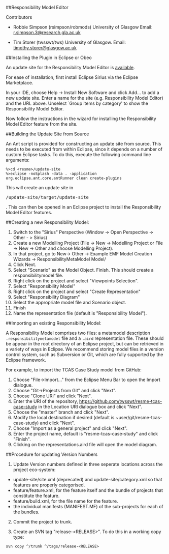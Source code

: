 ##Responsibility Model Editor

Contributors

  * Robbie Simpson (rsimpson/robmods)
    University of Glasgow
    Email: r.simpson.3@research.gla.ac.uk
   
  * Tim Storer (twsswt/tws)
    University of Glasgow.
    Email: timothy.storer@glasgow.ac.uk

##Installing the Plugin in Eclipse or Obeo

An update site for the Responsibility Model Editor is [available](http://www.dcs.gla.ac.uk/~tws/software/resme-update-site/).

For ease of installation, first install Eclipse Sirius via the Eclipse Marketplace.
    
In your IDE, choose Help -> Install New Software and click Add... to add a new update site.  Enter a name for the site (e.g. Responsibility Model Editor) and the URL above. Unselect `Group items by 
category' to show the Responsibility Model Editor.

Now follow the instructions in the wizard for installing the Responsibility Model Editor feature from the site.

##Building the Update Site from Source

An Ant script is provided for constructing an update site from source.  This 
needs to be executed from within Eclipse, since it depends on a number of 
custom Eclipse tasks.  To do this, execute the following command line arguments:

```
%>cd <resme>/update-site
%>eclipse -noSplash -data . -application org.eclipse.ant.core.antRunner clean create-plugins
```

This will create an update site in <pre><resme>/update-site/target/update-site</pre>.  This can then be opened in an Eclipse project to install the Responsibility Model Editor features.

##Creating a new Responsibility Model:

  1. Switch to the "Sirius" Perspective (Window -> Open Perspective -> Other - > Sirius)
  2. Create a new Modelling Project (File -> New -> Modelling Project or File -> New -> Other and choose Modelling Project).
  3. In that project, go to New-> Other -> Example EMF Model Creation Wizards -> ResponsibilityMetaModel Model/
  4. Click Next.
  5. Select "Scenario" as the Model Object. Finish.  This should create a responsibilitymodel file.
  6. Right click on the project and select "Viewpoints Selection".
  7. Select "Responsibility Model"
  8. Right click on the project and select "Create Representation"
  9. Select "Responsibility Diagram"
  10. Select the appropriate model file and Scenario object.
  11. Finish
  12. Name the representation file (default is "Responsibility Model").


##Importing an existing Responsibility Model:

A Responsibility Model comprises two files: a metamodel description
`.responsibilitymetamodel` file and a `.aird`
representation file.  These should be appear in the root directory of an Eclipse
project, but can be retrieved in a variety of ways in Eclipse.  We recommend
storing model files in a version control system, such as Subversion or Git,
which are fully supported by the Eclipse framework.

For example, to import the TCAS Case Study  model from GitHub:

1. Choose "File->Import..." from the Eclipse Menu Bar to open the Import dialogue.
2. Choose "Git->Projects from Git" and click "Next".
3. Choose "Clone URI" and click "Next".
4. Enter the URI of the repository,
   https://github.com/twsswt/resme-tcas-case-study in the Location URI dialogue
   box and click "Next".
5. Choose the "master" branch and click "Next".
6. Modify the local destination if desired (default is ~user/git/resme-tcas-case-study) and click "Next".
7. Choose "Import as a general project" and click "Next".
8. Enter the project name, default is "resme-tcas-case-study" and click "Finish".
9. Clicking on the representations.aird file will open the model diagram.

##Procedure for updating Version Numbers

1. Update Version numbers defined in three seperate locations across the project eco-system:

  * update-site/site.xml (deprecated) and update-site/category.xml so that features are properly categorised.
  * feature/feature.xml, for the feature itself and the bundle of projects that constitute the feature.
  * feature/build.xml, for the file name for the feature.
  * the individual manifests (MANIFEST.MF) of the sub-projects for each of the bundles.

2. Commit the project to trunk.

3. Create an SVN tag "release-&lt;RELEASE&gt;".  To do this in a working copy type:

```
svn copy ^/trunk ^/tags/release-<RELEASE>
```
